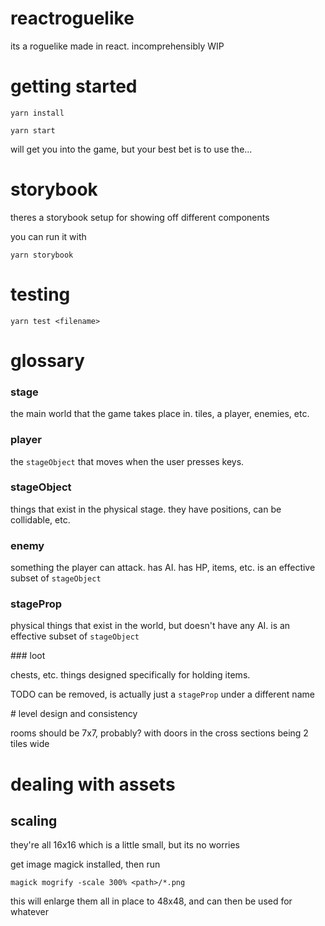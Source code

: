 # reactroguelike

its a roguelike made in react. incomprehensibly WIP

# getting started

`yarn install`

`yarn start`

will get you into the game, but your best bet is to use the...

# storybook

theres a storybook setup for showing off different components

you can run it with

`yarn storybook`

# testing

`yarn test <filename>`

# glossary

### stage

the main world that the game takes place in. tiles, a player, enemies, etc.

### player

the `stageObject` that moves when the user presses keys.

### stageObject

things that exist in the physical stage. they have positions, can be collidable, etc.

### enemy

something the player can attack. has AI. has HP, items, etc. is an effective subset of `stageObject`

### stageProp

physical things that exist in the world, but doesn't have any AI. is an effective subset of `stageObject`

### loot

chests, etc. things designed specifically for holding items.

TODO can be removed, is actually just a `stageProp` under a different name



# level design and consistency

rooms should be 7x7, probably? with doors in the cross sections being 2 tiles wide


# dealing with assets

## scaling

they're all 16x16 which is a little small, but its no worries

get image magick installed, then run

`magick mogrify -scale 300% <path>/*.png`

this will enlarge them all in place to 48x48, and can then be used for whatever